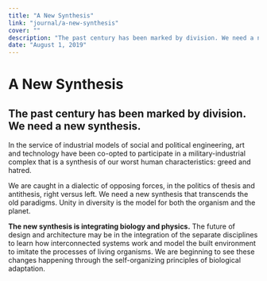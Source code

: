 ```yaml
---
title: "A New Synthesis"
link: "journal/a-new-synthesis"
cover: ""
description: "The past century has been marked by division. We need a new synthesis."
date: "August 1, 2019"
---
```

# A New Synthesis

## The past century has been marked by division. We need a new synthesis.

In the service of industrial models of social and political engineering, art and
technology have been co-opted to participate in a military-industrial complex
that is a synthesis of our worst human characteristics: greed and hatred.

We are caught in a dialectic of opposing forces, in the politics of thesis and
antithesis, right versus left. We need a new synthesis that transcends the old
paradigms. Unity in diversity is the model for both the organism and the planet.

**The new synthesis is integrating biology and physics.** The future of design
and architecture may be in the integration of the separate disciplines to learn
how interconnected systems work and model the built environment to imitate the
processes of living organisms. We are beginning to see these changes happening
through the self-organizing principles of biological adaptation.
